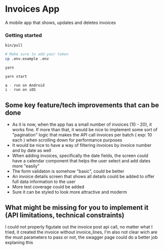 # Invoices App

A mobile app that shows, updates and deletes invoices


### Getting started

```sh
bin/pull

# Make sure to add your token
cp .env.example .env

yarn

yarn start

a - run on Android
i - run on iOS

```

## Some key feature/tech improvements that can be done

- As it is now, when the app has a small number of invoices (10 - 20), it works fine. If more than that, it would be nice to implement some sort of "pagination" logic that makes the API call invoices per batch ( exp: 10 each ) when scrolling down for performance purposes
- It would be nice to have a way of filtering invoices by invoice number and by date as well
- When adding invoices, specifically the date fields, the screen could have a calendar component that helps the user select and add dates more "easily"
- The form validaton is somehow "basic", could be better
- An invoice details screen that shows all details could be added to offer full data information to the user
- More test coverage could be added
- Sure it can be styled to look more attractive and moderm

## What might be missing for you to implement it (API limitations, technical constraints)

I could not properly figutate out the invoice post api call, no matter what I tried, it created the invoice without invoice_lines, I'm also not clear wich are the must parameters to pass or not, the swagger page could do a better job explaning this


